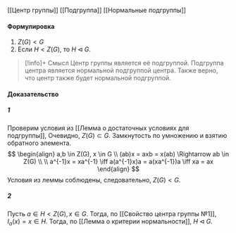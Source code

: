 [[Центр группы]]
[[Подгруппа]]
[[Нормальные подгруппы]]
#### Формулировка
1) $Z(G) < G$
2) Если $H < Z(G)$, то $H \lhd G$.
>[!info]+ Смысл
>Центр группы является её подгруппой. Подгруппа центра является нормальной подгруппой центра. Также верно, что центр также будет нормальной подгруппой.
#### Доказательство
##### 1
Проверим условия из [[Лемма о достаточных условиях для подгруппы]],
Очевидно, $Z(G) \subset G$.
Замкнутость по умножению и взятию обратного элемента.
$$
\begin{align}
	a,b \in Z(G), x \in G \\
	(ab)x = axb = x(ab) \Rightarrow ab \in Z(G) \\
	\\
	a^{-1}x = xa^{-1} \iff a(a^{-1}x)a = a(xa^{-1})a \iff xa = ax
\end{align}
$$
Условия из леммы соблюдены, следовательно, $Z(G) < G$.
##### 2
Пусть $a \in H < Z(G), x \in G$. 
Тогда, по [[Свойство центра группы №1]], $I_a(x) = x \in H$.
Тогда, по [[Лемма о критерии нормальности]], $H \lhd G$. 




